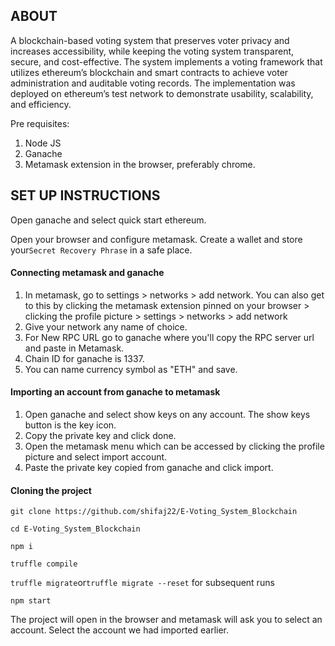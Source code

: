 ## ABOUT
A blockchain-based voting system that preserves voter privacy and increases accessibility, while keeping the voting system transparent, secure, and cost-effective. The system implements a voting framework that utilizes ethereum’s blockchain and smart contracts to achieve voter administration and auditable voting records. The implementation was deployed on ethereum’s test network to demonstrate usability, scalability, and efficiency.

Pre requisites:
1. Node JS
2. Ganache
3. Metamask extension in the browser, preferably chrome.

## SET UP INSTRUCTIONS

Open ganache and select quick start ethereum.

Open your browser and configure metamask. Create a wallet and store your```Secret Recovery Phrase``` in a safe place.

#### Connecting metamask and ganache
1. In metamask, go to settings > networks > add network. You can also get to this by clicking the metamask extension pinned on your browser > clicking the profile picture > settings > networks > add network
2. Give your network any name of choice. 
3. For New RPC URL go to ganache where you'll copy the RPC server url and paste in Metamask. 
4. Chain ID for ganache is 1337. 
5. You can name currency symbol as "ETH" and save. 

#### Importing an account from ganache to metamask
1. Open ganache and select show keys on any account. The show keys button is the key icon.
2. Copy the private key and click done.
3. Open the metamask menu which can be accessed by clicking the profile picture and select import account.
4. Paste the private key copied from ganache and click import.

#### Cloning the project

```git clone https://github.com/shifaj22/E-Voting_System_Blockchain```

```cd E-Voting_System_Blockchain```

```npm i```

```truffle compile```

```truffle migrate```or```truffle migrate --reset``` for subsequent runs

```npm start```

The project will open in the browser and metamask will ask you to select an account. Select the account we had imported earlier.

